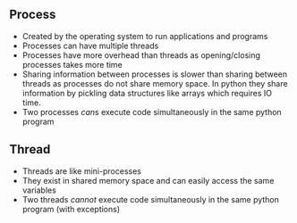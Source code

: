 ## Process

- Created by the operating system to run applications and programs
- Processes can have multiple threads
- Processes have more overhead than threads as opening/closing processes takes more time
- Sharing information between processes is slower than sharing between threads as processes do not share memory space. In python they share information by pickling data structures like arrays which requires IO time.
- Two processes *can*s execute code simultaneously in the same python program


## Thread

- Threads are like mini-processes
- They exist in shared memory space and can easily access the same variables
- Two threads *cannot* execute code simultaneously in the same python program (with exceptions)
